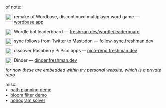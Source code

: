 of note:  

remake of Wordbase, discontinued multiplayer word game —
[<img align="left" src="https://wordbase.app/raw/wordbase/favicon.png" width="24">wordbase.app](https://wordbase.app)  

Wordle bot leaderboard —
[<img align="left" src="https://freshman.dev/icon.png" width="24">freshman.dev/wordle/leaderboard](https://freshman.dev/wordle/leaderboard)  

sync follows from Twitter to Mastodon —
[<img align="left" src="https://freshman.dev/raw/follow-sync/icon.png" width="24">follow-sync.freshman.dev](https://follow-sync.freshman.dev)  

discover Raspberry Pi Pico apps —
[<img align="left" src="https://freshman.dev/raw/pico-repo/icon.png" width="24">pico-repo.freshman.dev](https://pico-repo.freshman.dev)  

Dinder —
[<img align="left" src="https://freshman.dev/raw/dinder/icon.png" width="24">dinder.freshman.dev](https://dinder.freshman.dev)  

_for now these are embedded within my personal website, which is a private repo_  

misc:  
•&nbsp; [path planning demo](https://paths.freshman.dev)  
•&nbsp; [bloom filter demo](https://bloom.freshman.dev)  
•&nbsp; [nonogram solver](https://nonogram.freshman.dev)  

<!--
Hi there 👋

**cfreshman/cfreshman** is a ✨ _special_ ✨ repository because its `README.md` (this file) appears on your GitHub profile.

Here are some ideas to get you started:

- 🔭 I’m currently working on ...
- 🌱 I’m currently learning ...
- 👯 I’m looking to collaborate on ...
- 🤔 I’m looking for help with ...
- 💬 Ask me about ...
- 📫 How to reach me: ...
- 😄 Pronouns: ...
- ⚡ Fun fact: ...
-->
